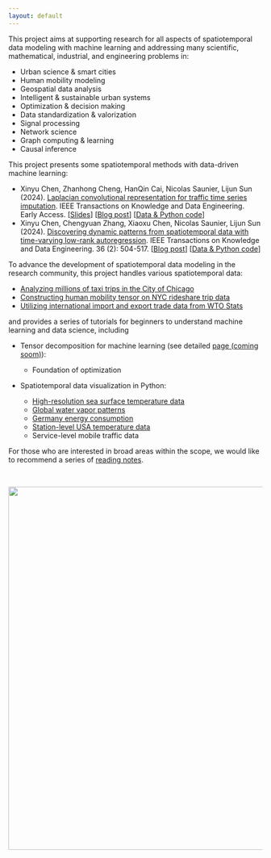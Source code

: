```yaml
---
layout: default
---
```


This project aims at supporting research for all aspects of spatiotemporal data modeling with machine learning and addressing many scientific, mathematical, industrial, and engineering problems in:

- Urban science & smart cities
- Human mobility modeling
- Geospatial data analysis
- Intelligent & sustainable urban systems
- Optimization & decision making
- Data standardization & valorization
- Signal processing
- Network science
- Graph computing & learning
- Causal inference

This project presents some spatiotemporal methods with data-driven machine learning:

- Xinyu Chen, Zhanhong Cheng, HanQin Cai, Nicolas Saunier, Lijun Sun (2024). [Laplacian convolutional representation for traffic time series imputation](https://doi.org/10.1109/TKDE.2024.3419698). IEEE Transactions on Knowledge and Data Engineering. Early Access. [[Slides](https://xinychen.github.io/slides/LCR24.pdf)] [[Blog post](https://spatiotemporal-data.github.io/posts/ts_conv/)] [[Data & Python code](https://github.com/xinychen/LCR)]
- Xinyu Chen, Chengyuan Zhang, Xiaoxu Chen, Nicolas Saunier, Lijun Sun (2024). [Discovering dynamic patterns from spatiotemporal data with time-varying low-rank autoregression](https://doi.org/10.1109/TKDE.2023.3294440). IEEE Transactions on Knowledge and Data Engineering. 36 (2): 504-517. [[Blog post](https://spatiotemporal-data.github.io/posts/time_varying_model/)] [[Data & Python code](https://github.com/xinychen/vars)]

To advance the development of spatiotemporal data modeling in the research community, this project handles various spatiotemporal data:

- [Analyzing millions of taxi trips in the City of Chicago](https://spatiotemporal-data.github.io/Chicago-mobility/taxi-data/)
- [Constructing human mobility tensor on NYC rideshare trip data](https://spatiotemporal-data.github.io/NYC-mobility/rideshare/)
- [Utilizing international import and export trade data from WTO Stats](https://spatiotemporal-data.github.io/trade/import-export/)

and provides a series of tutorials for beginners to understand machine learning and data science, including

- Tensor decomposition for machine learning (see detailed [page (coming soom)](xxxx)):
  - Foundation of optimization

- Spatiotemporal data visualization in Python:
  - [High-resolution sea surface temperature data](https://spatiotemporal-data.github.io/climate/sst/)
  - [Global water vapor patterns](https://spatiotemporal-data.github.io/climate/water-vapor/)
  - [Germany energy consumption](https://spatiotemporal-data.github.io/energy/E-usage-data/)
  - [Station-level USA temperature data](https://spatiotemporal-data.github.io/climate/daymet/)
  - Service-level mobile traffic data

For those who are interested in broad areas within the scope, we would like to recommend a series of [reading notes](https://spatiotemporal-data.github.io/bib/).

<br>

<p align="center">
<img align="middle" src="https://spatiotemporal-data.github.io/images/ai4data_w_mob.png" width="720" />
</p>

<br>
<br>